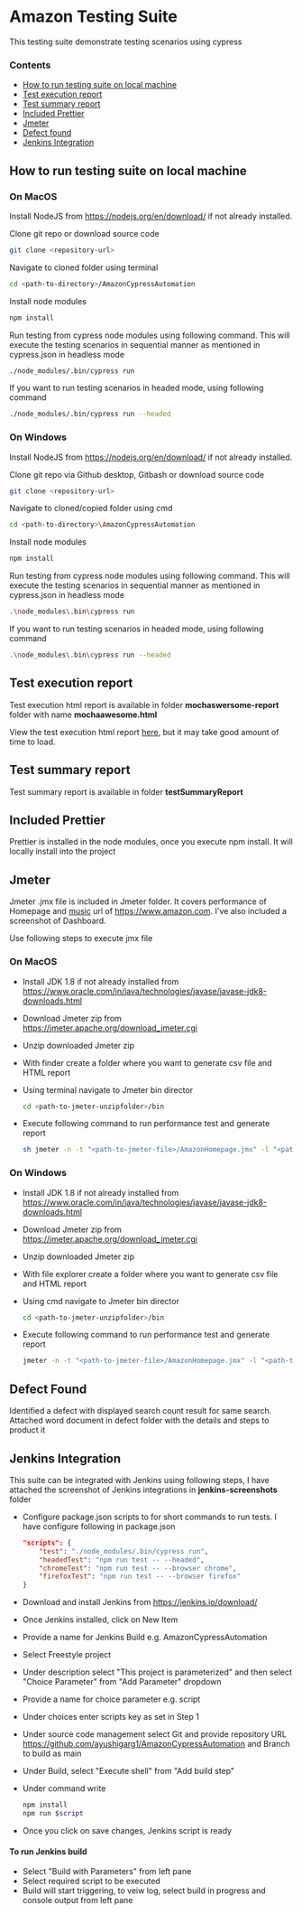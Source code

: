 # Amazon Testing Suite

This testing suite demonstrate testing scenarios using cypress

### Contents

- [How to run testing suite on local machine](#-how-to-run-testing-suite-on-local-machine)
- [Test execution report](#test-execution-report)
- [Test summary report](#test-summary-reports)
- [Included Prettier](#included-prettier)
- [Jmeter](#jmeter)
- [Defect found](#defect-found)
- [Jenkins Integration](#jenkins-integration)

## How to run testing suite on local machine

### On MacOS

Install NodeJS from https://nodejs.org/en/download/ if not already installed.

Clone git repo or download source code

```bash
git clone <repository-url>
```

Navigate to cloned folder using terminal

```bash
cd <path-to-directory>/AmazonCypressAutomation
```

Install node modules

```bash
npm install
```

Run testing from cypress node modules using following command. This will execute the testing scenarios in sequential manner as mentioned in cypress.json in headless mode

```bash
./node_modules/.bin/cypress run
```

If you want to run testing scenarios in headed mode, using following command

```bash
./node_modules/.bin/cypress run --headed
```

### On Windows

Install NodeJS from https://nodejs.org/en/download/ if not already installed.

Clone git repo via Github desktop, Gitbash or download source code

```bash
git clone <repository-url>
```

Navigate to cloned/copied folder using cmd

```bash
cd <path-to-directory>\AmazonCypressAutomation
```

Install node modules

```bash
npm install
```

Run testing from cypress node modules using following command. This will execute the testing scenarios in sequential manner as mentioned in cypress.json in headless mode

```bash
.\node_modules\.bin\cypress run
```

If you want to run testing scenarios in headed mode, using following command

```bash
.\node_modules\.bin\cypress run --headed
```

## Test execution report

Test execution html report is available in folder **mochaswersome-report** folder with name **mochaawesome.html**

View the test execution html report <a href="https://htmlpreview.github.io/?https://github.com/ayushigarg1/AmazonCypressAutomation/blob/main/mochawesome-report/mochawesome.html" target="_blank">here</a>, but it may take good amount of time to load.

## Test summary report

Test summary report is available in folder **testSummaryReport**

## Included Prettier

Prettier is installed in the node modules, once you execute npm install. It will locally install into the project

## Jmeter

Jmeter .jmx file is included in Jmeter folder. It covers performance of Homepage and <a href="https://www.amazon.com/music" target="_blank">music</a> url of https://www.amazon.com. I've also included a screenshot of Dashboard.

Use following steps to execute jmx file

### On MacOS

- Install JDK 1.8 if not already installed from https://www.oracle.com/in/java/technologies/javase/javase-jdk8-downloads.html
- Download Jmeter zip from https://jmeter.apache.org/download_jmeter.cgi
- Unzip downloaded Jmeter zip
- With finder create a folder where you want to generate csv file and HTML report
- Using terminal navigate to Jmeter bin director

  ```bash
  cd <path-to-jmeter-unzipfolder>/bin
  ```

- Execute following command to run performance test and generate report

  ```bash
  sh jmeter -n -t "<path-to-jmeter-file>/AmazonHomepage.jmx" -l "<path-to-generate-report>/test1.csv" -e -o "<path-to-generate-html-report>"
  ```

### On Windows

- Install JDK 1.8 if not already installed from https://www.oracle.com/in/java/technologies/javase/javase-jdk8-downloads.html
- Download Jmeter zip from https://jmeter.apache.org/download_jmeter.cgi
- Unzip downloaded Jmeter zip
- With file explorer create a folder where you want to generate csv file and HTML report
- Using cmd navigate to Jmeter bin director

  ```bash
  cd <path-to-jmeter-unzipfolder>/bin
  ```

- Execute following command to run performance test and generate report

  ```bash
  jmeter -n -t "<path-to-jmeter-file>/AmazonHomepage.jmx" -l "<path-to-generate-report>/test1.csv" -e -o "<path-to-generate-html-report>"
  ```

## Defect Found

Identified a defect with displayed search count result for same search. Attached word document in defect folder with the details and steps to product it

## Jenkins Integration

This suite can be integrated with Jenkins using following steps, I have attached the screenshot of Jenkins integrations in **jenkins-screenshots** folder

- Configure package.json scripts to for short commands to run tests. I have configure following in package.json

  ```json
  "scripts": {
      "test": "./node_modules/.bin/cypress run",
      "headedTest": "npm run test -- --headed",
      "chromeTest": "npm run test -- --browser chrome",
      "firefoxTest": "npm run test -- --browser firefox"
  }
  ```

- Download and install Jenkins from https://jenkins.io/download/
- Once Jenkins installed, click on New Item
- Provide a name for Jenkins Build e.g. AmazonCypressAutomation
- Select Freestyle project
- Under description select "This project is parameterized" and then select "Choice Parameter" from "Add Parameter" dropdown
- Provide a name for choice parameter e.g. script
- Under choices enter scripts key as set in Step 1
- Under source code management select Git and provide repository URL https://github.com/ayushigarg1/AmazonCypressAutomation and Branch to build as main
- Under Build, select "Execute shell" from "Add build step"
- Under command write
  ```bash
  npm install
  npm run $script
  ```
- Once you click on save changes, Jenkins script is ready

#### To run Jenkins build
- Select "Build with Parameters" from left pane
- Select required script to be executed
- Build will start triggering, to veiw log, select build in progress and console output from left pane
